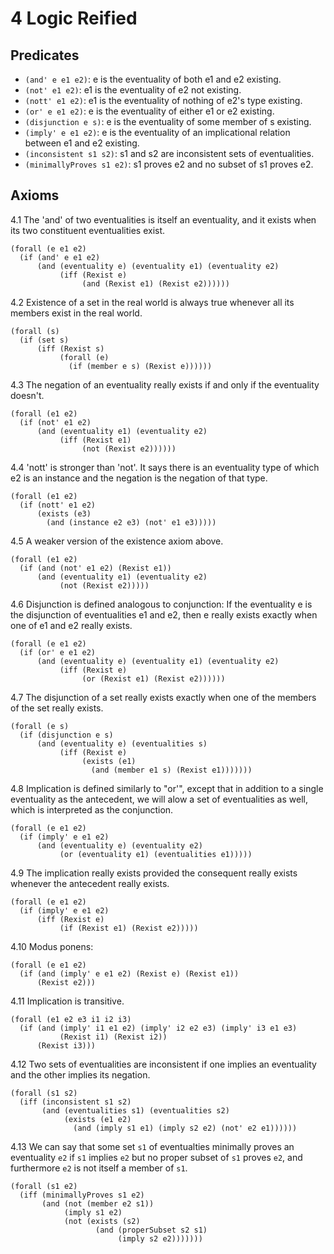 # 4 Logic Reified

## Predicates

- `(and' e e1 e2)`: e is the eventuality of both e1 and e2 existing.
- `(not' e1 e2)`: e1 is the eventuality of e2 not existing.
- `(nott' e1 e2)`: e1 is the eventuality of nothing of e2's type existing.
- `(or' e e1 e2)`: e is the eventuality of either e1 or e2 existing.
- `(disjunction e s)`: e is the eventuality of some member of s existing.
- `(imply' e e1 e2)`: e is the eventuality of an implicational relation
  between e1 and e2 existing.
- `(inconsistent s1 s2)`: s1 and s2 are inconsistent sets of eventualities.
- `(minimallyProves s1 e2)`: s1 proves e2 and no subset of s1 proves e2.

## Axioms

4.1 The 'and' of two eventualities is itself an eventuality, and it exists
when its two constituent eventualities exist.

```
(forall (e e1 e2)
  (if (and' e e1 e2)
      (and (eventuality e) (eventuality e1) (eventuality e2)
           (iff (Rexist e)
                (and (Rexist e1) (Rexist e2))))))
```

4.2 Existence of a set in the real world is always true whenever all its
members exist in the real world.

```
(forall (s)
  (if (set s)
      (iff (Rexist s)
           (forall (e)
             (if (member e s) (Rexist e))))))
```

4.3 The negation of an eventuality really exists if and only if the
eventuality doesn't.

```
(forall (e1 e2)
  (if (not' e1 e2)
      (and (eventuality e1) (eventuality e2)
           (iff (Rexist e1)
                (not (Rexist e2))))))
```

4.4 'nott' is stronger than 'not'. It says there is an eventuality type of
which e2 is an instance and the negation is the negation of that type.

```
(forall (e1 e2)
  (if (nott' e1 e2)
      (exists (e3)
        (and (instance e2 e3) (not' e1 e3)))))
```

4.5 A weaker version of the existence axiom above.

```
(forall (e1 e2)
  (if (and (not' e1 e2) (Rexist e1))
      (and (eventuality e1) (eventuality e2)
           (not (Rexist e2)))))
```

4.6 Disjunction is defined analogous to conjunction: If the eventuality e
is the disjunction of eventualities e1 and e2, then e really exists
exactly when one of e1 and e2 really exists.

```
(forall (e e1 e2)
  (if (or' e e1 e2)
      (and (eventuality e) (eventuality e1) (eventuality e2)
           (iff (Rexist e)
                (or (Rexist e1) (Rexist e2))))))
```

4.7 The disjunction of a set really exists exactly when one of the members
of the set really exists.

```
(forall (e s)
  (if (disjunction e s)
      (and (eventuality e) (eventualities s)
           (iff (Rexist e)
                (exists (e1)
                  (and (member e1 s) (Rexist e1)))))))
```

4.8 Implication is defined similarly to "or'", except that in addition to
a single eventuality as the antecedent, we will alow a set of
eventualities as well, which is interpreted as the conjunction.

```
(forall (e e1 e2)
  (if (imply' e e1 e2)
      (and (eventuality e) (eventuality e2)
           (or (eventuality e1) (eventualities e1)))))
```

4.9 The implication really exists provided the consequent really exists
whenever the antecedent really exists.

```
(forall (e e1 e2)
  (if (imply' e e1 e2)
      (iff (Rexist e)
           (if (Rexist e1) (Rexist e2)))))
```

4.10 Modus ponens:

```
(forall (e e1 e2)
  (if (and (imply' e e1 e2) (Rexist e) (Rexist e1))
      (Rexist e2)))
```

4.11 Implication is transitive.

```
(forall (e1 e2 e3 i1 i2 i3)
  (if (and (imply' i1 e1 e2) (imply' i2 e2 e3) (imply' i3 e1 e3)
           (Rexist i1) (Rexist i2))
      (Rexist i3)))
```

4.12 Two sets of eventualities are inconsistent if one implies an
eventuality and the other implies its negation.

```
(forall (s1 s2)
  (iff (inconsistent s1 s2)
       (and (eventualities s1) (eventualities s2)
            (exists (e1 e2)
              (and (imply s1 e1) (imply s2 e2) (not' e2 e1))))))
```

4.13 We can say that some set `s1` of eventualties minimally proves an
eventuality `e2` if `s1` implies `e2` but no proper subset
of `s1` proves `e2`, and furthermore `e2` is not itself a
member of `s1`.

```
(forall (s1 e2)
  (iff (minimallyProves s1 e2)
       (and (not (member e2 s1))
            (imply s1 e2)
            (not (exists (s2)
                   (and (properSubset s2 s1)
                        (imply s2 e2)))))))
```
